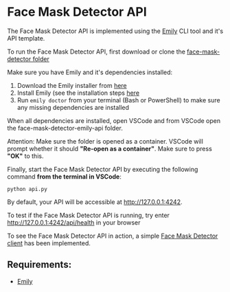 
# Face Mask Detector API

The Face Mask Detector API is implemented using the [Emily](http://ambolt.io/emily) CLI tool and it's API template.

To run the Face Mask Detector API, first download or clone the [face-mask-detector folder](https://github.com/amboltio/emily-cli/tree/main/demos/face-mask-detector) 

Make sure you have Emily and it's dependencies installed:
1. Download the Emily installer from [here](http://ambolt.io/emily)
2. Install Emily (see the installation steps [here](https://github.com/amboltio/emily-cli/wiki/How-to-install-Emily)
3. Run ```emily doctor``` from your terminal (Bash or PowerShell) to make sure any missing dependencies are installed

When all dependencies are installed, open VSCode and from VSCode open the face-mask-detector-emily-api folder. 

Attention: Make sure the folder is opened as a container. VSCode will prompt whether it should **"Re-open as a container"**. Make sure to press **"OK"** to this.

Finally, start the Face Mask Detector API by executing the following command **from the terminal in VSCode**:
```
python api.py
```

By default, your API will be accessible at http://127.0.0.1:4242. 

To test if the Face Mask Detector API is running, try enter http://127.0.0.1:4242/api/health in your browser 
 
To see the Face Mask Detector API in action, a simple [Face Mask Detector client](https://github.com/amboltio/emily-cli/tree/main/demos/face-mask-detector/face-mask-detector-client) has been implemented. 

## Requirements:
- [Emily](http://ambolt.io/emily)
